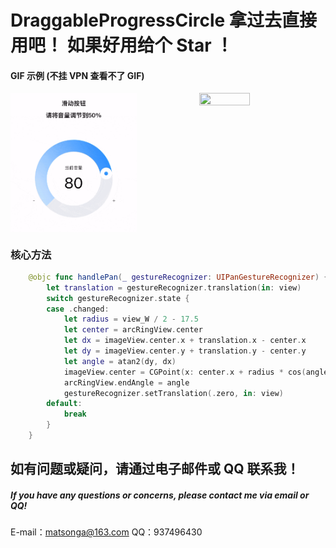 # DraggableProgressCircle 拿过去直接用吧！ 如果好用给个 Star ！

#### GIF 示例 (不挂 VPN 查看不了 GIF)

<div style="display: flex; justify-content: space-between;">
  <img src="gif/fictitious.gif" marginTop="0" width="40%" height="40%"> 
  <img src="gif/reality.gif" width="40%" height="40%"> 
</div>

### 核心方法

```swift
    @objc func handlePan(_ gestureRecognizer: UIPanGestureRecognizer) {
        let translation = gestureRecognizer.translation(in: view)
        switch gestureRecognizer.state {
        case .changed:
            let radius = view_W / 2 - 17.5
            let center = arcRingView.center
            let dx = imageView.center.x + translation.x - center.x
            let dy = imageView.center.y + translation.y - center.y
            let angle = atan2(dy, dx)
            imageView.center = CGPoint(x: center.x + radius * cos(angle), y: center.y + radius * sin(angle))
            arcRingView.endAngle = angle
            gestureRecognizer.setTranslation(.zero, in: view)
        default:
            break
        }
    }
```

## 如有问题或疑问，请通过电子邮件或 QQ 联系我！

##### If you have any questions or concerns, please contact me via email or QQ!

E-mail：matsonga@163.com
QQ：937496430
